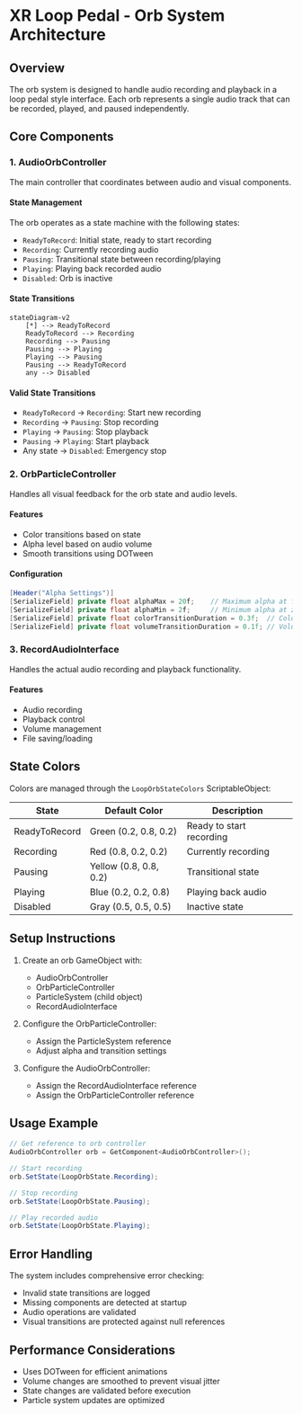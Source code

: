 # XR Loop Pedal - Orb System Architecture

## Overview
The orb system is designed to handle audio recording and playback in a loop pedal style interface. Each orb represents a single audio track that can be recorded, played, and paused independently.

## Core Components

### 1. AudioOrbController
The main controller that coordinates between audio and visual components.

#### State Management
The orb operates as a state machine with the following states:
- `ReadyToRecord`: Initial state, ready to start recording
- `Recording`: Currently recording audio
- `Pausing`: Transitional state between recording/playing
- `Playing`: Playing back recorded audio
- `Disabled`: Orb is inactive

#### State Transitions
```mermaid
stateDiagram-v2
    [*] --> ReadyToRecord
    ReadyToRecord --> Recording
    Recording --> Pausing
    Pausing --> Playing
    Playing --> Pausing
    Pausing --> ReadyToRecord
    any --> Disabled
```

#### Valid State Transitions
- `ReadyToRecord` → `Recording`: Start new recording
- `Recording` → `Pausing`: Stop recording
- `Playing` → `Pausing`: Stop playback
- `Pausing` → `Playing`: Start playback
- Any state → `Disabled`: Emergency stop

### 2. OrbParticleController
Handles all visual feedback for the orb state and audio levels.

#### Features
- Color transitions based on state
- Alpha level based on audio volume
- Smooth transitions using DOTween

#### Configuration
```csharp
[Header("Alpha Settings")]
[SerializeField] private float alphaMax = 20f;    // Maximum alpha at full volume
[SerializeField] private float alphaMin = 2f;     // Minimum alpha at zero volume
[SerializeField] private float colorTransitionDuration = 0.3f;  // Color change speed
[SerializeField] private float volumeTransitionDuration = 0.1f; // Volume change speed
```

### 3. RecordAudioInterface
Handles the actual audio recording and playback functionality.

#### Features
- Audio recording
- Playback control
- Volume management
- File saving/loading

## State Colors
Colors are managed through the `LoopOrbStateColors` ScriptableObject:

| State | Default Color | Description |
|-------|--------------|-------------|
| ReadyToRecord | Green (0.2, 0.8, 0.2) | Ready to start recording |
| Recording | Red (0.8, 0.2, 0.2) | Currently recording |
| Pausing | Yellow (0.8, 0.8, 0.2) | Transitional state |
| Playing | Blue (0.2, 0.2, 0.8) | Playing back audio |
| Disabled | Gray (0.5, 0.5, 0.5) | Inactive state |

## Setup Instructions

1. Create an orb GameObject with:
   - AudioOrbController
   - OrbParticleController
   - ParticleSystem (child object)
   - RecordAudioInterface

2. Configure the OrbParticleController:
   - Assign the ParticleSystem reference
   - Adjust alpha and transition settings

3. Configure the AudioOrbController:
   - Assign the RecordAudioInterface reference
   - Assign the OrbParticleController reference

## Usage Example

```csharp
// Get reference to orb controller
AudioOrbController orb = GetComponent<AudioOrbController>();

// Start recording
orb.SetState(LoopOrbState.Recording);

// Stop recording
orb.SetState(LoopOrbState.Pausing);

// Play recorded audio
orb.SetState(LoopOrbState.Playing);
```

## Error Handling
The system includes comprehensive error checking:
- Invalid state transitions are logged
- Missing components are detected at startup
- Audio operations are validated
- Visual transitions are protected against null references

## Performance Considerations
- Uses DOTween for efficient animations
- Volume changes are smoothed to prevent visual jitter
- State changes are validated before execution
- Particle system updates are optimized 